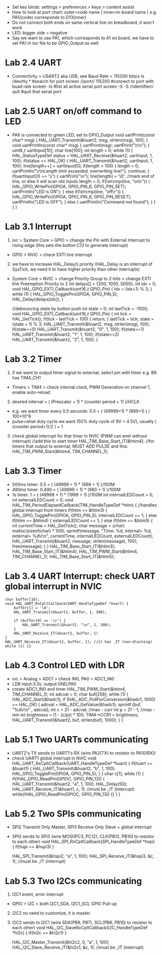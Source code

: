 - Set key binds: settings > preferences > keys > content assist
- How to look at port chart: outer=code name | inner=in-board name | e.g. PA5(code) corresponds to D13(inner)
- Do not connect both ends on same vertical line on breadboard, it won't work
- LED: bigger side = negative
- Say we want to use PA1, which corresponds to A1 on board, we have to set PA1 in ioc file to be GPIO_Output as well
# Lab 2.4 UART
- Connectivity > USART2 aka USB, see Baud Rate = 115200 bits/s
    ls /dev/tty.* #search for port
    screen //port// 115200 #connect to port with buad rate
    screen -ls #list all active serial port
    screen -X -S //identifier// quit #quit that serial port
# Lab 2.5 UART on/off command to LED
- PA6 is connected to green LED, set to GPIO_Output
    void uartPrint(const char* msg) {
    	HAL_UART_Transmit(&huart2, msg, strlen(msg), 100);
    }
    void uartPrintln(const char* msg) {
        uartPrint(msg);
        uartPrint("\r\n");
    }
    uint8_t uartInput[10];
    char line[100];
    int length = 0;
    while (1) {
        HAL_StatusTypeDef status = HAL_UART_Receive(&huart2, uartInput, 1, 100);
        if(status == HAL_OK) {
            HAL_UART_Transmit(&huart2, uartInput, 1, 100);
            line[length++] = uartInput[0];
            if(length > 100) {
                length = 0;
                uartPrintln("\r\nLength limit exceeded, overwriting line!");
                continue;
            }
            if(uartInput[0] == '\r') {
                uartPrint("\n");
                line[length] = '\0'; //mark end of line, or else it will scan old inputs
                length = 0;
                if(!strcmp(line, "on\r")) {
                    HAL_GPIO_WritePin(GPIOA, GPIO_PIN_6, GPIO_PIN_SET);
                    uartPrintln("LED is ON");
                } else if(!strcmp(line, "off\r")) {
                    HAL_GPIO_WritePin(GPIOA, GPIO_PIN_6, GPIO_PIN_RESET);
                    uartPrintln("LED is OFF");
                } else {
                    uartPrintln("Command not found");
                }
            }
        }
    }
# Lab 3.1 Interrupt
1. ioc > System Core > GPIO > change the Pin with External Interrupt to rising edge (this sets the button C13 to generate interrupt)
- GPIO > NVIC > check EXTI line interrupt
2. we have to increase HAL_Delay() priority (HAL_Delay is an interrupt of SysTick, we need it to have higher priority than other interrupts)
- System Core > NVIC > change Priority Group to 2-bits > change EXTI line Preemption Priority to 2
    int delays[] = {200, 1000, 5000};
    int idx = 0;
    void HAL_GPIO_EXTI_Callback(uint16_t GPIO_Pin) {
	    idx = (idx+1) % 3;
    }
    while (1) {
	    HAL_GPIO_TogglePin(GPIOA, GPIO_PIN_5);
	    HAL_Delay(delays[idx]);
    }

    //debouncing state by button push
    int state = 0;
    int lastTick = -1000;
    void HAL_GPIO_EXTI_Callback(uint16_t GPIO_Pin) {
        int tick = HAL_GetTick();
        if(tick - lastTick < 100) {
            return;
        }
        lastTick = tick;
        state = (state + 1) % 3;
        HAL_UART_Transmit(&huart2, msg, strlen(msg), 100);
        if(state==0) HAL_UART_Transmit(&huart2, "0", 1, 100);
        if(state==1) HAL_UART_Transmit(&huart2, "1", 1, 100);
        if(state==2) HAL_UART_Transmit(&huart2, "2", 1, 100);
    }
# Lab 3.2 Timer
1. if we want to output timer signal to external, select pin with timer e.g. B6 has TIM4_CH1
- Timers > TIM4 > check internal clock, PWM Generation on channel 1, enable auto-reload
2. desired interval = ( (Prescaler + 1) * (counter period + 1) )/HCLK
- e.g. we want timer every 0.5 seconds: 0.5 = ( (49999+1) * (999+1) ) / 100*10^6
- pulse=what duty cycle we want (50% duty cycle of 9V = 4.5V), usually ( (counter period+1)/2 ) + 1
3. check global interrupt for that timer in NVIC (PWM can emit without interrupt)
    //add this to start timer
    HAL_TIM_Base_Start_IT(&htim4);
    //for timers that output to external, MUST ADD PULSE and this:
    HAL_TIM_PWM_Start(&htim4, TIM_CHANNEL_1);
# Lab 3.3 Timer
- 500ms timer: 0.5 = ( (49999 + 1) * (999 + 1) )/100M
- 490ms timer: 0.490 = ( (49999 + 1) * (980 + 1) )/100M
- 1s timer: 1 = ( (49999 + 1) * (1999 + 1) )/100M
    int internalLEDCount = 0;
    int externalLEDCount = 0;
    void HAL_TIM_PeriodElapsedCallback(TIM_HandleTypeDef *htim) { //handles global interrupt from timers
        if(htim == &htim3) {
            HAL_GPIO_TogglePin(GPIOA, GPIO_PIN_5);
            internalLEDCount += 1;
        } else if(htim == &htim4) {
            externalLEDCount += 1;
        } else if(htim == &htim5) {
            int currentTime = HAL_GetTick();
            char *message = (char*) malloc(sizeof(char) * 100);
            sprintf(message, "Time: %d, internal= %d, external= %d\r\n", currentTime, internalLEDCount, externalLEDCount);
            HAL_UART_Transmit(&huart2, message, strlen(message), 100);
            free(message);
        }
    }
    HAL_TIM_Base_Start_IT(&htim3);
    HAL_TIM_Base_Start_IT(&htim4);
    HAL_TIM_PWM_Start(&htim4, TIM_CHANNEL_1);
    HAL_TIM_Base_Start_IT(&htim5);
# Lab 3.4 UART Interrupt: check UART global interrupt in NVIC
    char buffer[10];
    void HAL_UART_RxCpltCallback(UART_HandleTypeDef *huart) {
        buffer[1] = '\0';
        HAL_UART_Transmit(&huart2, buffer, 1, 100);

        if (buffer[0] == '\r') {
            HAL_UART_Transmit(&huart2, "\n", 1, 100);
        }
        HAL_UART_Receive_IT(&huart2, buffer, 1)
    }
    HAL_UART_Receive_IT(&huart2, buffer, 1); //it has _IT (non-blocking)
    while (1) {}
# Lab 4.3 Control LED with LDR
- ioc > Analog > ADC1 > check IN0, PA0 = ADC1_IN0
- LDR input:3.3v, output:GND,PA0
- create ADC1_IN0 and timer
    HAL_TIM_PWM_Start(&htim4, TIM_CHANNEL_1);
    int adcval = 0;
    char buf[256];
    while (1) {
        HAL_ADC_Start(&hadc1);
        if (HAL_ADC_PollForConversion(&hadc1, 1000) == HAL_OK) {
            adcval = HAL_ADC_GetValue(&hadc1);
            sprintf (buf, "%d\r\n" , adcval);
            int c = 21 - adcval; //max - curr
            int p = 21 - 1; //max - min
            int brightness = (1 - (c/p)) * 100;
            TIM4->CCR1 = brightness;
            HAL_UART_Transmit(&huart2, buf, strlen(buf), 1000);
        }
    }
# Lab 5.1 Two UARTs communicating
- UART2's TX sends to UART1's RX (wire PA2(TX) to resistor to PA10(RX))
- check UART1 global interrupt in NVIC
    void HAL_UART_RxCpltCallback(UART_HandleTypeDef *huart) {
        if(huart == &huart1) {
            HAL_UART_Transmit(&huart2, "b", 1, 100);
            HAL_GPIO_TogglePin(GPIOA, GPIO_PIN_5);
        }
    }
    char c[1];
    while (1) {
        if(!HAL_GPIO_ReadPin(GPIOC, GPIO_PIN_13)) {
            HAL_UART_Transmit(&huart2, "a", 1, 100);
            HAL_Delay(50);
            HAL_UART_Receive_IT(&huart1, c, 1); //must be _IT (interrupt)
            while(!HAL_GPIO_ReadPin(GPIOC, GPIO_PIN_13)) {}
        }
    }
# Lab 5.2 Two SPIs communicating
- SPI2 Transmit Only Master, SPI3 Receive Only Slave + global interrupt
- SPI2 sends to SPI3 (wire MOSI(PC3, PC12), CLK(PB12, PB10) to resistor to each other)
    void HAL_SPI_RxCpltCallback(SPI_HandleTypeDef *hspi) { if(hspi == &hspi3) }
            
    HAL_SPI_Transmit(&hspi2, "a", 1, 100);
    HAL_SPI_Receive_IT(&hspi3, &c, 1); //must be _IT (interrupt)
# Lab 5.3 Two I2Cs communicating
1. I2C1 event, error interrupt
- GPIO > I2C > both I2C1_SDA, I2C1_SCL GPIO Pull-up
2. I2C2 no need to customize, it is master
3. I2C2 sends to I2C1 (wire SDA(PB9, PB7), SCL(PB6, PB10) to resistor to each other)
    void HAL_I2C_SlaveRxCpltCallback(I2C_HandleTypeDef *hi2c) { if(hi2c == &hi2c1) }
    
    HAL_I2C_Master_Transmit(&hi2c2, 0, "a", 1, 100);
    HAL_I2C_Slave_Receive_IT(&hi2c1, &c, 1); //must be _IT (interrupt)